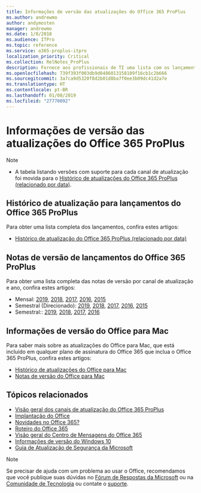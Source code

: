 ```yaml
---
title: Informações de versão das atualizações do Office 365 ProPlus
ms.author: andrewmo
author: andymosten
manager: andrewmo
ms.date: 1/8/2018
ms.audience: ITPro
ms.topic: reference
ms.service: o365-proplus-itpro
localization_priority: Critical
ms.collection: RelNotes_ProPlus
description: Fornece aos profissionais de TI uma lista com os lançamentos mais recentes para o Office 365 ProPlus para cada canal de atualização, e links para notas de versão e o histórico de atualizações
ms.openlocfilehash: 739f393f003db9d0486013158109f16cb1c2b666
ms.sourcegitcommit: 3a7ca9d5320f8d2b01d8ba7f0ee3b09dc41d2a7e
ms.translationtype: HT
ms.contentlocale: pt-BR
ms.lasthandoff: 01/08/2019
ms.locfileid: "27770092"
---
```

# <a name="release-information-for-updates-to-office-365-proplus"></a>Informações de versão das atualizações do Office 365 ProPlus

> [!NOTE]
> - A tabela listando versões com suporte para cada canal de atualização foi movida para o [Histórico de atualizações do Office 365 ProPlus (relacionado por data)](update-history-office365-proplus-by-date.md).



## <a name="update-history-for-office-365-proplus-releases"></a>Histórico de atualização para lançamentos do Office 365 ProPlus

Para obter uma lista completa dos lançamentos, confira estes artigos:
 - [Histórico de atualização do Office 365 ProPlus (relacionado por data)](update-history-office365-proplus-by-date.md)

## <a name="release-notes-for-office-365-proplus-releases"></a>Notas de versão de lançamentos do Office 365 ProPlus

Para obter uma lista completa das notas de versão por canal de atualização e ano, confira estes artigos:
 - Mensal: [2019](monthly-channel-2019.md), [2018](monthly-channel-2018.md), [2017](monthly-channel-2017.md), [2016](monthly-channel-2016.md), [2015](monthly-channel-2015.md)
 - Semestral (Direcionado): [2019](semi-annual-channel-targeted-2019.md), [2018](semi-annual-channel-targeted-2018.md), [2017](semi-annual-channel-targeted-2017.md), [2016](semi-annual-channel-targeted-2016.md), [2015](semi-annual-channel-targeted-2015.md)
 - Semestral:: [2019](semi-annual-channel-2019.md), [2018](semi-annual-channel-2018.md), [2017](semi-annual-channel-2017.md), [2016](semi-annual-channel-2016.md)

## <a name="office-for-mac-release-information"></a>Informações de versão do Office para Mac

Para saber mais sobre as atualizações do Office para Mac, que está incluído em qualquer plano de assinatura do Office 365 que inclua o Office 365 ProPlus, confira estes artigos:
 - [Histórico de atualizações do Office para Mac](update-history-office-for-mac.md)
 - [Notas de versão do Office para Mac](release-notes-office-for-mac.md)


## <a name="related-topics"></a>Tópicos relacionados

- [Visão geral dos canais de atualização do Office 365 ProPlus](https://docs.microsoft.com/deployoffice/overview-of-update-channels-for-office-365-proplus)
- [Implantação do Office](https://docs.microsoft.com/deployoffice/)
- [Novidades no Office 365?](https://support.office.com/article/95c8d81d-08ba-42c1-914f-bca4603e1426)
- [Roteiro do Office 365](https://products.office.com/business/office-365-roadmap)
- [Visão geral do Centro de Mensagens do Office 365](https://support.office.com/article/38fb3333-bfcc-4340-a37b-deda509c2093)
- [Informações de versão do Windows 10](https://www.microsoft.com/itpro/windows-10/release-information)
- [Guia de Atualização de Segurança da Microsoft](https://portal.msrc.microsoft.com/)

> [!NOTE]
> Se precisar de ajuda com um problema ao usar o Office, recomendamos que você publique suas dúvidas no [Fórum de Respostas da Microsoft](https://answers.microsoft.com/) ou na [Comunidade de Tecnologia](https://techcommunity.microsoft.com/) ou contate o [suporte](https://support.microsoft.com/contactus).
